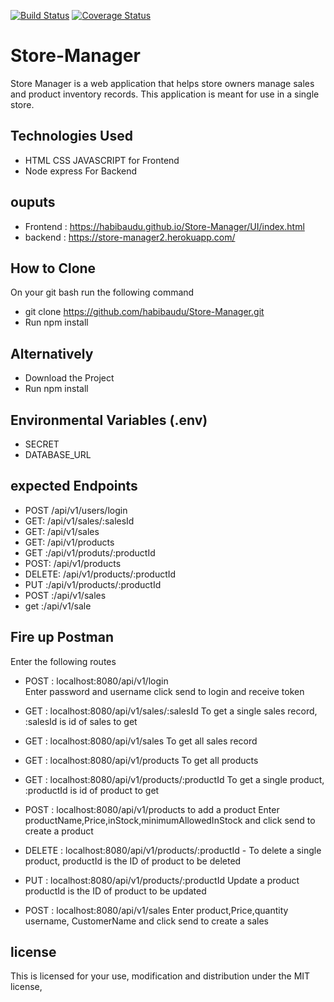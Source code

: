 [![Build Status](https://travis-ci.org/habibaudu/Store-Manager.svg?branch=ch-Test-161608110)](https://travis-ci.org/habibaudu/Store-Manager)   [![Coverage Status](https://coveralls.io/repos/github/habibaudu/Store-Manager/badge.svg?branch=ch-remove_uuid-improveTest-161750118)](https://coveralls.io/github/habibaudu/Store-Manager?branch=ch-remove_uuid-improveTest-161750118)




# Store-Manager
Store Manager is a web application that helps store owners manage sales and product inventory records. This application is meant for use in a single store.

## Technologies Used


   - HTML CSS JAVASCRIPT for Frontend  
   - Node express For Backend


## ouputs

  - Frontend : https://habibaudu.github.io/Store-Manager/UI/index.html
  - backend : https://store-manager2.herokuapp.com/
   

## How to Clone
On your git bash run the following command
   - git clone https://github.com/habibaudu/Store-Manager.git
   - Run  npm install

## Alternatively
   - Download the Project
   - Run  npm install 

## Environmental Variables (.env)
- SECRET
- DATABASE_URL

## expected Endpoints
  - POST /api/v1/users/login
  - GET: /api/v1/sales/:salesId
  - GET: /api/v1/sales
  - GET: /api/v1/products
  - GET :/api/v1/produts/:productId
  - POST: /api/v1/products
  - DELETE: /api/v1/products/:productId
  - PUT :/api/v1/products/:productId
  - POST :/api/v1/sales
  - get :/api/v1/sale

## Fire up Postman
  Enter the following routes
  - POST : localhost:8080/api/v1/login  
        Enter password and username click send to login and receive token

  - GET : localhost:8080/api/v1/sales/:salesId 
        To get a single sales record, :salesId is id of sales to get

  - GET : localhost:8080/api/v1/sales 
        To get all sales record 

  - GET : localhost:8080/api/v1/products
        To get all products

  - GET : localhost:8080/api/v1/products/:productId
        To get a single product, :productId is id of product to get

  - POST : localhost:8080/api/v1/products  to add a product
         Enter productName,Price,inStock,minimumAllowedInStock and click send to create a product 

  - DELETE : localhost:8080/api/v1/products/:productId
         - To delete a single product, productId is the ID of product to be deleted

  - PUT : localhost:8080/api/v1/products/:productId
        Update a product  productId is the ID of product to be updated

  - POST : localhost:8080/api/v1/sales 
      Enter product,Price,quantity  username, CustomerName and click send to create a sales  
        

 
## license 
This is licensed for your use, modification and distribution under the MIT license,